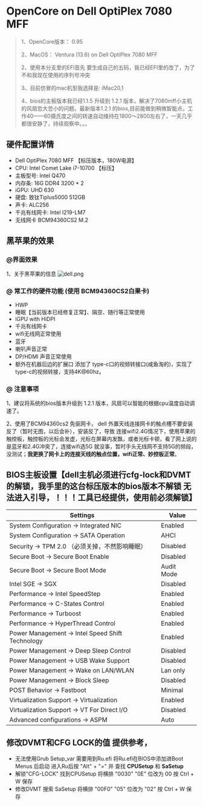 # OpenCore on Dell OptiPlex 7080 MFF

> 1、OpenCore版本： 0.95 
>
> 2、MacOS： Ventura (13.6) on Dell OptiPlex 7080 MFF
>
> 2、使用本分支里的EFI首先 要生成自己的五码，我已经EFI里的改了，为了不和我现在使用的序列号冲突
>
> 3、目前仿冒的mac机型我选择是: iMac20,1
>
> 4、bios的主板版本我已经1.1.5 升级到 1.2.1 版本，解决了7080mff小主机的风扇忽大忽小的问题。最新版本1.2.1 的bios,目前能做到稍微智能点，工作40——60摄氏度之间的转速自动维持在1800～2800左右了，一天几乎都很安静了，持续观察中。。。

## 硬件配置详情

-   Dell OptiPlex 7080 MFF 【标压版本，180W电源】
-   CPU: Intel Comet Lake i7-10700 【标压】
-   主板型号: Intel Q470
-   内存条: 16G DDR4 3200 \* 2
-   iGPU: UHD 630
-   硬盘: 致钛Tiplus5000 512GB
-   声卡: ALC256
-   千兆有线网卡: Intel I219-LM7
-   无线网卡  BCM94360CS2 M.2

## 黑苹果的效果

### @界面效果

1、关于黑苹果的信息
![dell.png](./images/dell.png)

### @ 常工作的硬件功能 (使用 BCM94360CS2白果卡)

-   HWP
-   睡眠【当前版本已经修复正常】、隔空、随行等正常使用
-   iGPU with HiDPI
-   千兆有线网卡
-   wifi无线网正常使用
-   蓝牙
-   喇叭声音正常
-   DP/HDMI 声音正常使用
-   额外在机器后边的扩展口 添加了 type-c口的视频转接口(咸鱼淘的)，实现了type-c的视频转接，支持4K@60hz。

### @ 注意事项

1、建议将系统的bios版本升级到 1.2.1 版本，风扇可以智能的根据cpu温度自动调速了。

2、使用了BCM94360cs2 免驱网卡， dell 外置天线连接网卡的触点槽不要安装反了（暂时无图，以后会补），安装反了，导致 连接wifi2.4G情况下，使用苹果的触控板，触控板的光标会发虚，光标在屏幕内发飘，或者光标卡顿，看了网上说的是蓝牙和2.4G冲突了，连接wifi选5G 就没事，暂时手头无线网不支持5G的频段，没测试；**我更换了网卡上的连接天线的触点位置，wifi正常、妙控板正常**。

## BIOS主板设置【dell主机必须进行cfg-lock和DVMT的解锁，我手里的这台标压版本的bios版本不解锁 无法进入引导，！！！工具已经提供，使用前必须解锁】

| Settings                                        |Value|
|-------------------------------------------------|---|
| System Configuration → Integrated NIC           | Enabled |
| System Configuration → SATA Operation           | AHCI |
| Security → TPM 2.0  （必须关掉，不然影响睡眠）               | Disabled |
| Secure Boot → Secure Boot Enable                | Disabled |
| Secure Boot → Secure Boot Mode                  | Audit Mode |
| Intel SGE → SGX                                 | Disabled |
| Performance → Intel SpeedStep                   | Enabled |
| Performance → C-States Control                  | Enabled |
| Performance → Turboost                          | Enabled |
| Performance → HyperThread Control               | Enabled |
| Power Management → Intel Speed Shift Technology | Enabled |
| Power Management → Deep Sleep Control           | Disabled |
| Power Management → USB Wake Support             | Disabled |
| Power Management → Wake on LAN/WLAN             | Lan only |
| Power Management → Block Sleep                  | Disabled |
| POST Behavior → Fastboot                        | Minimal |
| Virtualization Support → Virtualization         | Enabled |
| Virtualization Support → VT For Direct I/O      | Disabled |
| Advanced configurations → ASPM                  | Auto |

## 修改DVMT和CFG LOCK的值 提供参考，
* 无法使用Grub Setup_var 需要用到Ru.efi 将Ru.efi在BIOS中添加进Boot Menus 后启动 进入Ru后按 "Alt" + "=" 并
查找 **CPUSetup** 和 **SaSetup**
* 解锁"CFG-LOCK" 找到CPUSetup 将横排 "0030" "0E" 位改为 00 按 Ctrl + W 保存
* 修改DVMT 搜索 SaSetup 将横排 "00F0" "05" 位改为 "02" 按 Ctrl + W 保存
